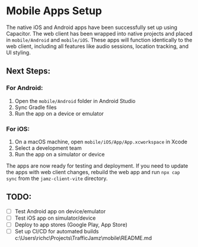 # Mobile Apps Setup

The native iOS and Android apps have been successfully set up using Capacitor. The web client has been wrapped into native projects and placed in `mobile/Android` and `mobile/iOS`. These apps will function identically to the web client, including all features like audio sessions, location tracking, and UI styling.

## Next Steps:

### For Android:
1. Open the `mobile/Android` folder in Android Studio
2. Sync Gradle files
3. Run the app on a device or emulator

### For iOS:
1. On a macOS machine, open `mobile/iOS/App/App.xcworkspace` in Xcode
2. Select a development team
3. Run the app on a simulator or device

The apps are now ready for testing and deployment. If you need to update the apps with web client changes, rebuild the web app and run `npx cap sync` from the `jamz-client-vite` directory.

## TODO:
- [ ] Test Android app on device/emulator
- [ ] Test iOS app on simulator/device
- [ ] Deploy to app stores (Google Play, App Store)
- [ ] Set up CI/CD for automated builds</content>
<parameter name="filePath">c:\Users\richc\Projects\TrafficJamz\mobile\README.md
